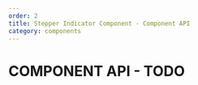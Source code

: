 ```yaml
---
order: 2
title: Stepper Indicator Component - Component API
category: components
---
```


# COMPONENT API - TODO
